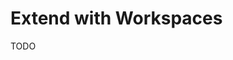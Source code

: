 # Extend with Workspaces

<!--
https://github.com/antoninpire/kanban/tree/main/src/app/(authenticated)/app/%5BworkspaceId%5D
https://github.com/RobinHeidenis/hermes
https://github.com/flojoy-ai/cloud
-->

TODO
